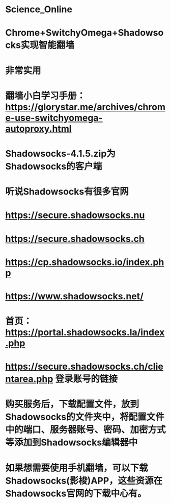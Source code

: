 # Science_Online
# Chrome+SwitchyOmega+Shadowsocks实现智能翻墙
# 非常实用
# 翻墙小白学习手册： https://glorystar.me/archives/chrome-use-switchyomega-autoproxy.html
# Shadowsocks-4.1.5.zip为Shadowsocks的客户端

# 听说Shadowsocks有很多官网
# https://secure.shadowsocks.nu 
# https://secure.shadowsocks.ch
# https://cp.shadowsocks.io/index.php
# https://www.shadowsocks.net/
# 首页： https://portal.shadowsocks.la/index.php
# https://secure.shadowsocks.ch/clientarea.php  登录账号的链接
# 购买服务后，下载配置文件，放到Shadowsocks的文件夹中，将配置文件中的端口、服务器账号、密码、加密方式等添加到Shadowsocks编辑器中
# 如果想需要使用手机翻墙，可以下载Shadowsocks(影梭)APP，这些资源在Shadowsocks官网的下载中心有。
